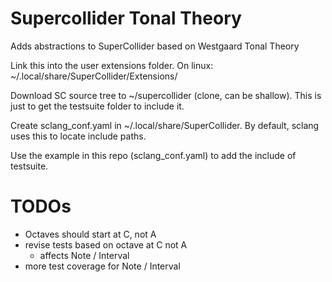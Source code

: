 # Supercollider Tonal Theory

Adds abstractions to SuperCollider based on Westgaard Tonal Theory

Link this into the user extensions folder. On linux: 	~/.local/share/SuperCollider/Extensions/

Download SC source tree to ~/supercollider (clone, can be shallow). This is just to get the testsuite folder to include it.

Create sclang_conf.yaml in ~/.local/share/SuperCollider. By default, sclang uses this
to locate include paths.

Use the example in this repo (sclang_conf.yaml) to add the include of testsuite.

# TODOs

- Octaves should start at C, not A
- revise tests based on octave at C not A
	- affects Note / Interval
- more test coverage for Note / Interval
